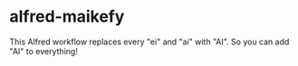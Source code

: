 # alfred-maikefy
This Alfred workflow replaces every "ei" and "ai" with "AI". So you can add "AI" to everything!

